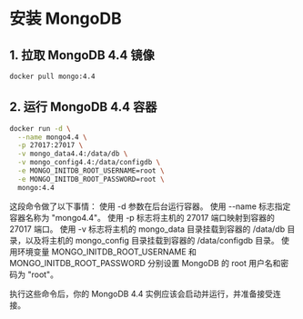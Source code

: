# 安装 MongoDB

## 1. 拉取 MongoDB 4.4 镜像
```sh
docker pull mongo:4.4
```

## 2. 运行 MongoDB 4.4 容器

```sh
docker run -d \
  --name mongo4.4 \
  -p 27017:27017 \
  -v mongo_data4.4:/data/db \
  -v mongo_config4.4:/data/configdb \
  -e MONGO_INITDB_ROOT_USERNAME=root \
  -e MONGO_INITDB_ROOT_PASSWORD=root \
  mongo:4.4
```
这段命令做了以下事情：
使用 -d 参数在后台运行容器。
使用 --name 标志指定容器名称为 "mongo4.4"。
使用 -p 标志将主机的 27017 端口映射到容器的 27017 端口。
使用 -v 标志将主机的 mongo_data 目录挂载到容器的 /data/db 目录，以及将主机的 mongo_config 目录挂载到容器的 /data/configdb 目录。
使用环境变量 MONGO_INITDB_ROOT_USERNAME 和 MONGO_INITDB_ROOT_PASSWORD 分别设置 MongoDB 的 root 用户名和密码为 "root"。 

执行这些命令后，你的 MongoDB 4.4 实例应该会启动并运行，并准备接受连接。
